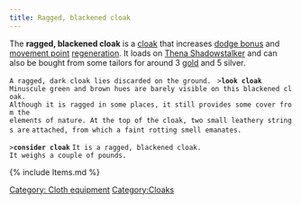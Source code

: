 ```yaml
---
title: Ragged, blackened cloak
---
```


The **ragged, blackened cloak** is a [cloak](cloak "wikilink") that
increases [dodge bonus](dodge_bonus "wikilink") and [movement
point](movement_points "wikilink")
[regeneration](regeneration "wikilink"). It loads on [Thena
Shadowstalker](Thena_Shadowstalker "wikilink") and can also be bought
from some tailors for around 3 [gold](gold "wikilink") and 5 silver.

`A ragged, dark cloak lies discarded on the ground. `
`>`**`look cloak`**
`Minuscule green and brown hues are barely visible on this blackened cloak.`
`Although it is ragged in some places, it still provides some cover from the`
`elements of nature. At the top of the cloak, two small leathery strings are`
`attached, from which a faint rotting smell emanates.`

`>`**`consider cloak`**
`It is a ragged, blackened cloak.`
`It weighs a couple of pounds.`

{% include Items.md %}

[Category: Cloth equipment](Category:_Cloth_equipment "wikilink")
[Category:Cloaks](Category:Cloaks "wikilink")